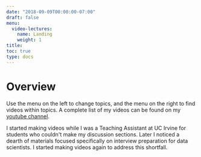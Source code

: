 ```yaml
---
date: "2018-09-09T00:00:00-07:00"
draft: false
menu:
  video-lectures:
    name: Landing
    weight: 1
title: 
toc: true
type: docs 
---
```


# Overview

Use the menu on the left to change topics, and the menu on the right to find videos within topics. A complete list of my videos can be found on my [youtube channel](https://www.youtube.com/channel/UC8KypaF6w6K0SO6KLvyst8w?view_as=subscriber). 

I started making videos while I was a Teaching Assistant at UC Irvine for students who couldn't make my discussion sections. Later I noticed a dearth of materials focused specifically on interview preparation for data scientists. I started making videos again to address this shortfall. 

<!---
ADD ABOUT ME VIDEO HERE
--->


<!---
video guidelines for higher ranking: 

- add 5-10s pauses to let users try the problems on their own (and to increase view time)
- ask users to subscribe
- sell likes and subscriptions:
- "As you can imagine, it takes a lot of time and effort to make these videos. If you found this content helpful at all, please click the like button to let me know. Also, if there are interview questions that you've gotten, or concepts you would like an explanation on, feel free to comment below so that I know which videos to prioritize in the future. Finally, if you want to stay up to date on interview walkthroughs for common and recent interview questions, then click subscribe to stay on top of the latest interview topics."
- "Unfortunately, interviews are largely luck in terms of whether you've seen the question before. 
- In this series I walk through problems that reflect those that are currently being asked in data scientist interviews at highly competitive companies. 
- After watching these interview question walkthroughs, you'll be able to confidently brease through your technical interviews.
- Many resources, can be overwhelming and ultimately a waste of time because much of that material won't ever come up.
- My goal is to make these videos the highest return on your time by focusing on content that my friends and I have seen in interviews.

--->


<!--
Intro video: "Silicon Valley Data Scientist Interview Walkthrough: Intro"

- Problem I had -- Lots of resources with loads of material that probably won't actually help in an interview or is too vague or theoretical to be useful for interviewing.
- I also realized that there are plenty of walkthroughs for the problems that come up in software engineering interviews. 
- So with this series, I'm creating something like that that for data science interviews.

- In this series, I'll be answering interview questions that have actually come up in my interviews, or the interviews of my friends, or questions that I got from senior data scientists and product managers who administer these interviews. 

- This way these videos are going to be the most relevant and helpful resource for you if you want to learn what it takes to excel in a data science interview.

- I'm also focusing on questions and answers that would be difficult to find elsewhere, but very likely to come up in interviews. 

- Each video will start with a question. I'd recommend pausing the video and trying the question yourself for a few minutes at first, then watching the rest of my walkthrough. Some of the best questions start easy and become progressively harder, so please watch to the end so that you don't miss any surprising turns that an interviewer can throw at you. 

- Throughout the videos, I'll mention the concepts that the questions are testing for so that you can note them and dive into those later. 

- For now, I would recommend watching the videos, trying the problems, and seeing my solutions to the original question, and the potential follow-up questions.

- Finally, if there are questions that you have encountered and want an answer to, please comment them below, and I'll do my best to create a walkthrough for you.

- Also, if these videos are helpful, please like them so that I know I'm making an impact
- And finally, please subscribe if you want access to the most recent walkthroughs.

--->


<!--
Silicon Valley Data Scientist Interview Walkthrough: Probability, Part 1

Geometric distribution problem.

- One thing I admire a lot, is that good interview questions get progressively more difficult. So when there is a progression, I'll include it in these videos. 
- This problem starts out relatively easy but ultimately can transform into something that would be challenging to people who don't watch my videos. 
- Some people might answer a question incorrectly, and feel like it was an easy question only to know that there were 2-3 progressively harder questions that the interviewer never got to. 


-->


<!---
Emphasize value of the videos
- 
- My authority: Do an 'about me' video where I talk about my work at UCI, masters degree in statistics.
- Video value: To make these videos the mose valuable use of your time, I'm focusing exclusively on questions and content that have come up during interviews.
- 
--->

<!---
todo:

- You are trapped in a room with three doors, one adds a day, another adds two days, the third is an escape. How long are you expected to be trapped in this room. 
- alternatively;
- You are playing a card game with three cards -- a '1', a '2', and an 'X'. 
- On each round, you pick one randomly. If you pick a '1', then the game continues. If you pick the 'x' then the game ends. 
- How many rounds are your expected to play?
-- Now instead there is a '1', a '2', and an 'X'. If you draw the '1', you win $1, if you draw the '2' you win $2, and if you draw the 'X' then the game ends. How much are you expected to win?

-- Now instead of winnings, the numbers on the card represent how many more rounds you'll need to play. How many rounds are you expected to play now? (version of Aman's question)

-- google question: Now there are cards 1 through 6. If the number of rounds is limited, and you only win the amount you received on the most recent round, what is your expected payoff as a function of the number of total rounds allowed?

-- recursive question: 
-- Now the game ends if you 

- Explain a power analysis (start complicated, get simple to keep people watching till the end)
- Bank teller problem 
- expected value of the dice game process (get what you roll, expected value of game when you're alowed to roll n times)
- random number generator from a uniform random number generator
- Aman's question - sample from a circle using a random number generator
  - solution 1, ineffective is rejection sampling, sample from a square, then only accept samples within the circle
  - circle question from Google
- estimate median from Google
- variances of different experiment designs
- multinomial and guessers 'favorite color' and a proportion of users who guess randomly
- bandits vs A/B tests, particularly for lots of conditions
- LI: android you can randomize, iphone you can't (synthetic control)
- strengths & weaknesses of different ML algorithms (complex to simple explanations)
- Chris Alborn's 
--->


<!---

goal: improve system by recommending riders that person will pick
--->



<!---

Flowcast 

Explainable ML for credit reports. 


- 5 min 
- insight drew her to my app
- head ds from square, who recommended Insight
- 

About Flowcast: 
- looking for a senior level DS
- early stage VC backed startup
- help lenders on credit lending for B2B financing
- started 2016, but in full production and deployment. With Nikie, PG, .., Standard Charter Bank
- lots of non-traditional lenders 
- recently closed a deal 
- freight forwarded is one of their clients (maybe Flexport?)
- Freight forwarding is a highly regulated space, like banking
- large, paying customers, don't deal with small consumers. Deal size on average 500k. And cost of acquisition is much lower. 
- Sales cycle a bit longer. 
- similar competitor is Cabbage 
- Closing series A round this month. 
- fully owned subsidery in Singapore for clients in Asia.

Looking for strong DS with solid esperience in DS and ML, and deploying. 
- interview process is a short phone screen (this)
- process: 
- take home ML challenge in python, not more than 1-2 hours. set up a time for when to receive this. Email with instructions is sent, and link to data. Send back within 24 hours. 
- DS will review and let know if it is pass or no pass
- if pass, and I'm local, then a one-day onsite. 
- 1 hr deep dive with DS
- 1 hr deep dive with engineering
- lunch learn about culture
- 1 hr session with founder and CEO

--->



























